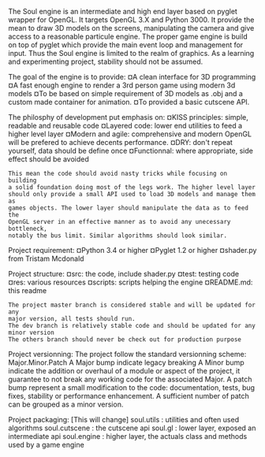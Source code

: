 The Soul engine is an intermediate and high end layer based on pyglet wrapper
for OpenGL. It targets OpenGL 3.X and Python 3000. It provide the mean to draw
	3D models on the screens, manipulating the camera and give access to
	a reasonable particule engine. The proper game engine is build on top of
	pyglet which provide the main event loop and management for input. Thus the
	Soul engine is limited to the realm of graphics. As a learning and
	experimenting project, stability should not be assumed.

The goal of the engine is to provide:
	¤A clean interface for 3D programming
	¤A fast enough engine to render a 3rd person game using modern 3d models
	¤To be based on simple requirement of 3D models as .obj and a custom made container for
	animation.
	¤To provided a basic cutscene API.

The philosphy of development put emphasis on:
	¤KISS principles: simple, readable and reusable code
	¤Layered code: lower end utilities to feed a higher level layer
	¤Modern and agile: comprehensive and modern OpenGL will be prefered to
	achieve decents performance.
	¤DRY: don't repeat yourself, data should be define once
	¤Functionnal: where appropriate, side effect should be avoided

	This mean the code should avoid nasty tricks while focusing on building
	a solid foundation doing most of the legs work. The higher level layer
	should only provide a small API used to load 3D models and manage them as
	games objects. The lower layer should manipulate the data as to feed the
	OpenGL server in an effective manner as to avoid any unecessary bottleneck,
	notably the bus limit. Similar algorithms should look similar.

Project requirement:
	¤Python 3.4 or higher
	¤Pyglet 1.2 or higher
	¤shader.py from Tristam Mcdonald

Project structure:
	¤src: the code, include shader.py
	¤test: testing code
	¤res: various resources
	¤scripts: scripts helping the engine
	¤README.md: this readme

	The project master branch is considered stable and will be updated for any
	major version, all tests should run.
	The dev branch is relatively stable code and should be updated for any
	minor version
	The others branch should never be check out for production purpose

Project versionning:
	The project follow the standard versionning scheme: Major.Minor.Patch
	A Major bump indicate legacy breaking
	A Minor bump indicate the addition or overhaul of a module or aspect of the
	project, it guarantee to not break any working code for the associated
	Major.
	A patch bump represent a small modification to the code: documentation,
	tests, bug fixes, stability or performance enhancement.
	A sufficient number of patch can be grouped as a minor version.

Project packaging:
	[This will change]
	soul.utils		: utilities and often used algorithms
	soul.cutscene	: the cutscene api
	soul.gl			: lower layer, exposed an intermediate api
	soul.engine		: higher layer, the actuals class and methods used by a game
					  engine
